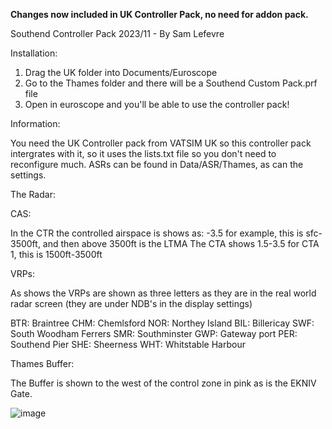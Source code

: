 **Changes now included in UK Controller Pack, no need for addon pack.**

Southend Controller Pack 2023/11 - By Sam Lefevre

Installation:

1. Drag the UK folder into Documents/Euroscope
2. Go to the Thames folder and there will be a Southend Custom Pack.prf file
3. Open in euroscope and you'll be able to use the controller pack!

Information:

You need the UK Controller pack from VATSIM UK so this controller pack intergrates with it, so it uses the lists.txt file so you don't need to reconfigure much.
ASRs can be found in Data/ASR/Thames, as can the settings.

The Radar:

CAS:

In the CTR the controlled airspace is shows as: -3.5 for example, this is sfc-3500ft, and then above 3500ft is the LTMA
The CTA shows 1.5-3.5 for CTA 1, this is 1500ft-3500ft

VRPs:

As shows the VRPs are shown as three letters as they are in the real world radar screen (they are under NDB's in the display settings)

BTR: Braintree
CHM: Chemlsford
NOR: Northey Island
BIL: Billericay
SWF: South Woodham Ferrers
SMR: Southminster
GWP: Gateway port
PER: Southend Pier
SHE: Sheerness
WHT: Whitstable Harbour

Thames Buffer:

The Buffer is shown to the west of the control zone in pink as is the EKNIV Gate.

![image](https://user-images.githubusercontent.com/64741876/180459167-d413d706-fc7d-4303-a4c8-35bf3e1ca6d3.png)
